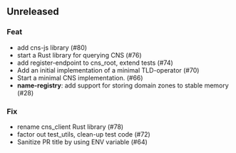 ## Unreleased

### Feat

- add cns-js library (#80)
- start a Rust library for querying CNS (#76)
- add register-endpoint to cns_root, extend tests (#74)
- Add an initial implementation of a minimal TLD-operator (#70)
- Start a minimal CNS implementation. (#66)
- **name-registry**: add support for storing domain zones to stable memory (#28)

### Fix

- rename cns_client Rust library (#78)
- factor out test_utils, clean-up test code (#72)
- Sanitize PR title by using ENV variable (#64)
